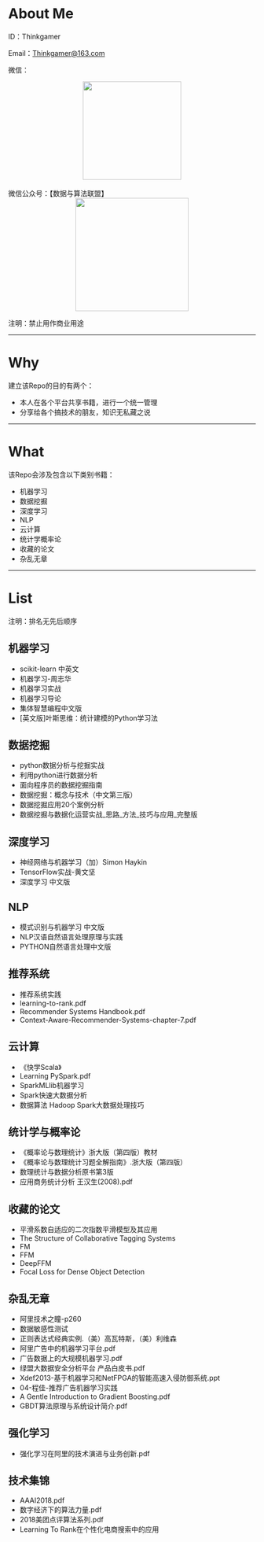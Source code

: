 # About Me
ID：Thinkgamer

Email：Thinkgamer@163.com

微信：
<br>
<div align="center"><img src="https://raw.githubusercontent.com/Thinkgamer/books/master/0%E3%80%81Picture/wx.png" width="200" /></div>
<br>
微信公众号：【数据与算法联盟】
<br>
<div align="center"><img src="https://raw.githubusercontent.com/Thinkgamer/books/master/0%E3%80%81Picture/gzh.jpg" width="230"></div>

注明：禁止用作商业用途

-----

# Why
建立该Repo的目的有两个：

- 本人在各个平台共享书籍，进行一个统一管理
- 分享给各个搞技术的朋友，知识无私藏之说

----

# What
该Repo会涉及包含以下类别书籍：

- 机器学习
- 数据挖掘
- 深度学习
- NLP
- 云计算
- 统计学概率论
- 收藏的论文
- 杂乱无章

----

# List
注明：排名无先后顺序

## 机器学习
- scikit-learn 中英文
- 机器学习-周志华
- 机器学习实战
- 机器学习导论
- 集体智慧编程中文版
- [英文版]叶斯思维：统计建模的Python学习法


## 数据挖掘
- python数据分析与挖掘实战
- 利用python进行数据分析
- 面向程序员的数据挖掘指南
- 数据挖掘：概念与技术（中文第三版）
- 数据挖掘应用20个案例分析
- 数据挖掘与数据化运营实战_思路_方法_技巧与应用_完整版

## 深度学习
- 神经网络与机器学习（加）Simon Haykin
- TensorFlow实战-黄文坚
- 深度学习 中文版


## NLP
- 模式识别与机器学习 中文版
- NLP汉语自然语言处理原理与实践
- PYTHON自然语言处理中文版

## 推荐系统
- 推荐系统实践
- learning-to-rank.pdf 
- Recommender Systems Handbook.pdf
- Context-Aware-Recommender-Systems-chapter-7.pdf

## 云计算
- 《快学Scala》
- Learning PySpark.pdf
- SparkMLlib机器学习
- Spark快速大数据分析
- 数据算法  Hadoop Spark大数据处理技巧

## 统计学与概率论
- 《概率论与数理统计》浙大版（第四版）教材
- 《概率论与数理统计习题全解指南》.浙大版（第四版）
- 数理统计与数据分析原书第3版
- 应用商务统计分析 王汉生(2008).pdf

## 收藏的论文
- 平滑系数自适应的二次指数平滑模型及其应用
- The Structure of Collaborative Tagging Systems
- FM
- FFM
- DeepFFM
- Focal Loss for Dense Object Detection

## 杂乱无章
- 阿里技术之瞳-p260
- 数据敏感性测试
- 正则表达式经典实例.（美）高瓦特斯，（美）利维森
- 阿里广告中的机器学习平台.pdf
- 广告数据上的大规模机器学习.pdf
- 绿盟大数据安全分析平台 产品白皮书.pdf
- Xdef2013-基于机器学习和NetFPGA的智能高速入侵防御系统.ppt
- 04-程佳-推荐广告机器学习实践
- A Gentle Introduction to Gradient Boosting.pdf
- GBDT算法原理与系统设计简介.pdf

## 强化学习
- 强化学习在阿里的技术演进与业务创新.pdf

## 技术集锦
- AAAI2018.pdf
- 数字经济下的算法力量.pdf
- 2018美团点评算法系列.pdf
- Learning To Rank在个性化电商搜索中的应用
